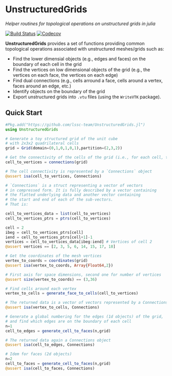 # UnstructuredGrids

*Helper routines for topological operations on unstructured grids in julia*

[![Build Status](https://travis-ci.com/lssc-team/UnstructuredGrids.jl.svg?branch=master)](https://travis-ci.com/lssc-team/UnstructuredGrids.jl)
[![Codecov](https://codecov.io/gh/lssc-team/UnstructuredGrids.jl/branch/master/graph/badge.svg)](https://codecov.io/gh/lssc-team/UnstructuredGrids.jl)

**UnstructuredGrids** provides a set of functions providing common topological operations associated with unstructured meshes/grids such as:

- Find the lower dimensial objects (e.g., edges and faces) on the boundary of each cell in the grid
- Find the vertices on low dimensional objects of the grid (e.g., the vertices on each face, the vertices on each edge)
- Find dual connections (e.g., cells arround a face, cells around a vertex, faces around an edge, etc.)
- Identify objects on the boundary of the grid
- Export unstructured grids into `.vtu` files (using the `WriteVTK` package).

## Quick Start
```julia
#Pkg.add("https://github.com/lssc-team/UnstructuredGrids.jl")
using UnstructuredGrids

# Generate a toy structured grid of the unit cube
# with 2x3x2 quadrilateral cells
grid = Grid(domain=(0,1,0,1,0,1),partition=(2,3,2))

# Get the connectivity of the cells of the grid (i.e., for each cell, the ids of its vertices)
cell_to_vertices = connections(grid)

# The cell connectivity is represented by a `Connections` object
@assert isa(cell_to_vertices, Connections)

# `Connections` is a struct representing a vector of vectors
# in compressed form. It is fully described by a vector containing
# the flatted underlying data and another vector containing
# the start and end of each of the sub-vectors.
# That is:

cell_to_vertices_data = list(cell_to_vertices)
cell_to_vertices_ptrs = ptrs(cell_to_vertices)

cell = 2
ibeg = cell_to_vertices_ptrs[cell]
iend = cell_to_vertices_ptrs[cell+1]-1
vertices = cell_to_vertices_data[ibeg:iend] # Vertices of cell 2
@assert vertices == [2, 3, 5, 6, 14, 15, 17, 18]

# Get the coordinates of the mesh vertices
vertex_to_coords = coordinates(grid)
@assert isa(vertex_to_coords, Array{Float64,2})

# First axis for space dimensions, second one for number of vertices
@assert size(vertex_to_coords) == (3,36)

# Find cells around each vertex
vertex_to_cells = generate_face_to_cells(cell_to_vertices)

# The returned data is a vector of vectors represented by a Connections object
@assert isa(vertex_to_cells, Connections)

# Generate a global numbering for the edges (1d objects) of the grid,
# and find which edges are on the boundary of each cell
n=1
cell_to_edges = generate_cell_to_faces(n,grid)

# The returned data again a Connections object
@assert isa(cell_to_edges, Connections)

# Idem for faces (2d objects)
n=2
cell_to_faces = generate_cell_to_faces(n,grid)
@assert isa(cell_to_faces, Connections)
```
